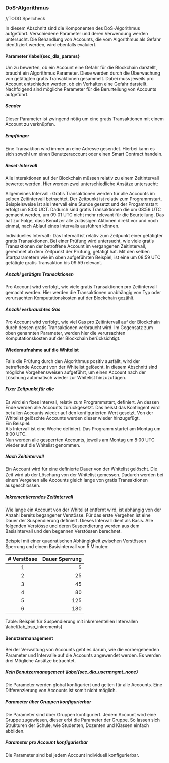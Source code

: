 ### DoS-Algorithmus

//TODO Spellcheck 

In diesem Abschnitt sind die Komponenten des DoS-Algorithmus aufgeführt.
Verschiedene Parameter und deren Verwendung werden untersucht. Die Behandlung
von Accounts, die vom Algorithmus als Gefahr identfiziert werden, wird ebenfalls
evaluiert. 

#### Parameter \label{sec_dla_params}

Um zu bewerten, ob ein Account eine Gefahr für die Blockchain darstellt, braucht
ein Algorithmus Parameter. Diese werden durch die Überwachung von getätigten
gratis Transaktionen gesammelt. Dabei muss jeweils pro Account entschieden
werden, ob ein Verhalten eine Gefahr darstellt. Nachfolgend sind mögliche
Parameter für die Berurteilung von Accounts aufgeführt. 

##### Sender 

Dieser Parameter ist zwingend nötig um eine gratis Transaktionen mit einem
Account zu verknüpfen. 

##### Empfänger

Eine Transaktion wird immer an eine Adresse gesendet. Hierbei kann es sich
sowohl um einen Benutzeraccount oder einen Smart Contract handeln. 

##### Reset-Intervall 

Alle Interaktionen auf der Blockchain müssen relativ zu einem Zeitintervall
bewertet werden. Hier werden zwei unterschiedliche Ansätze untersucht: 

Allgemeines Intervall 
:      Gratis Transaktionen werden für alle Accounts im
selben Zeitintervall betrachtet. Der Zeitpunkt ist relativ zum Programmstart.
Beispielsweise ist als Intervall eine Stunde gesetzt und der Progammstart
erfolgt um 8:00 UCT. Dadurch sind gratis Transaktionen die um 08:59 UTC gemacht
werden, um 09:01 UTC nicht mehr relevant für die Beurteilung. Das hat zur Folge,
dass Benutzer alle zulässigen Aktionen direkt vor und noch einmal, nach Ablauf
eines Intervalls ausführen können.  

Individuelles Intervall 
:      Das Intervall ist relativ zum Zeitpunkt einer getätigter gratis 
Transaktionen. Bei einer Prüfung wird untersucht, wie viele gratis 
Transaktionen der betroffene Account im vergangenen Zeitintervall,
gerechnet ab dem Zeitpunkt der Prüfung, getätigt hat. Mit den selben
Startparametern wie im oben aufgeführten Beispiel, ist eine um 08:59 UTC
getätigte gratis Transaktion bis 09:59 relevant. 

##### Anzahl getätigte Transaktionen

Pro Account wird verfolgt, wie viele gratis Transaktionen pro Zeitintervall
gemacht werden. Hier werden die Transaktionen unabhängig von Typ oder
verursachten Komputationskosten auf der Blockchain gezählt. 

##### Anzahl verbrauchtes Gas

Pro Account wird verfolgt, wie viel Gas pro Zeitintervall auf der Blockchain
durch dessen gratis Transaktionen verbraucht wird. Im Gegensatz zum oben
genannten Parameter, werden hier die verursachten Komputationskosten auf der
Blockchain berücksichtigt. 










#### Wiederaufnahme auf die Whitelist

Falls die Prüfung durch den Algorithmus positiv ausfällt, wird der betreffende
Account von der Whitelist gelöscht. In diesem Abschnitt sind mögliche
Vorgehensweisen aufgeführt, um einen Account nach der Löschung automatisch
wieder zur Whitelist hinzuzufügen.

##### Fixer Zeitpunkt für alle

Es wird ein fixes Intervall, relativ zum Programmstart, definiert. An dessen
Ende werden alle Accounts zurückgesetzt. Das heisst das Kontingent wird bei
allen Accounts wieder auf den konfigurierten Wert gesetzt. Von der Whitelist
gelöschte Accounts werden dieser wieder hinzugefügt.\
Ein Beispiel:\
Als Intervall ist eine Woche definiert. Das Programm startet am
Montag um 8:00 UTC.\
Nun werden alle gesperrten Accounts, jeweils am Montag um 8:00 UTC wieder auf
die Whitelist genommen.
 

##### Nach Zeitintervall

Ein Account wird für eine definierte Dauer von der Whitelist gelöscht. Die Zeit
wird ab der Löschung von der Whitelist gemessen. Dadurch werden bei einem
Vergehen alle Accounts gleich lange von gratis Transaktionen ausgeschlossen.  

##### Inkrementierendes Zeitintervall

Wie lange ein Account von der Whitelist entfernt wird, ist abhängig von der
Anzahl bereits begangener Verstösse. Für das erste Vergehen ist eine Dauer der
Suspendierung definiert. Dieses Intervall dient als Basis. Alle folgenden
Verstösse und deren Suspendierung werden aus dem Basisintervall und den begannen
Verstössen berechnet. 

Beispiel mit einer quadratischen Abhängigkeit zwischen Verstössen Sperrung und
einem Basisintervall von 5 Minuten:

| # Verstösse | Dauer Sperrung  |
|:-----------:|-------------------:|
| 1 | 5  |
| 2 | 25|
| 3 | 45 |
| 4 | 80|
| 5 | 125|
| 6 | 180 |

Table: Beispiel für Suspendierung mit inkrementellen Intervallen \label{tab_bsp_inkrements}



#### Benutzermanagement


Bei der Verwaltung von Accounts geht es darum, wie die vorhergehenden Parameter
und Intervalle auf die Accounts angewendet werden. Es werden drei Mögliche
Ansätze betrachtet. 

##### Kein Benutzermanagement \label{sec_dla_usermngmt_none}

Die Parameter werden global konfiguriert und gelten für alle Accounts. Eine
Differenzierung von Accounts ist somit nicht möglich. 

##### Parameter über Gruppen konfigurierbar

Die Parameter sind über Gruppen konfiguriert. Jedem Account wird eine Gruppe
zugewiesen, dieser erbt die Parameter der Gruppe. So lassen sich Strukturen der
Schule, wie Studenten, Dozenten und Klassen einfach abbilden. 

##### Parameter pro Account konfigurierbar

Die Parameter sind bei jedem Account individuell konfigurierbar. 

